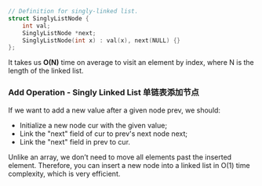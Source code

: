 ``` cpp
// Definition for singly-linked list.
struct SinglyListNode {
    int val;
    SinglyListNode *next;
    SinglyListNode(int x) : val(x), next(NULL) {}
};
```

It takes us **O(N)** time on average to visit an element by index, where N is the length of the linked list.

### Add Operation - Singly Linked List 单链表添加节点

If we want to add a new value after a given node prev, we should: 

- Initialize a new node cur with the given value;
- Link the "next" field of cur to prev's next node next;
- Link the "next" field in prev to cur.

Unlike an array, we don’t need to move all elements past the inserted element. Therefore, you can insert a new node into a linked list in O(1) time complexity, which is very efficient.
